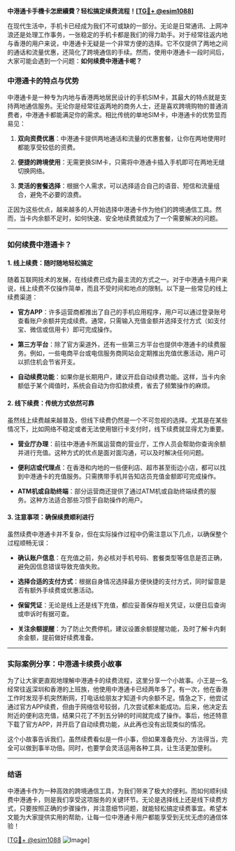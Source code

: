**中港通卡手機卡怎麽續費？轻松搞定续费流程！[[TG💪+ @esim1088](https://t.me/s/esim1088)]**

在现代生活中，手机卡已经成为我们不可或缺的一部分。无论是日常通讯、上网冲浪还是处理工作事务，一张稳定的手机卡都是我们的得力助手。对于经常往返内地与香港的用户来说，中港通卡无疑是一个非常方便的选择。它不仅提供了两地之间的通话和流量优惠，还简化了跨境通信的手续。然而，使用中港通卡一段时间后，大家可能会遇到一个问题：**如何续费中港通卡呢？**

### 中港通卡的特点与优势

中港通卡是一种专为内地与香港两地居民设计的手机SIM卡，其最大的特点就是支持两地通信服务。无论你是经常往返两地的商务人士，还是喜欢跨境购物的普通消费者，中港通卡都能满足你的需求。相比传统的单地SIM卡，中港通卡的优势显而易见：

1. **双向资费优惠**：中港通卡提供两地通话和流量的优惠套餐，让你在两地使用时都能享受较低的资费。
   
2. **便捷的跨境使用**：无需更换SIM卡，只需将中港通卡插入手机即可在两地无缝切换网络。

3. **灵活的套餐选择**：根据个人需求，可以选择适合自己的语音、短信和流量组合，避免不必要的浪费。

正因为这些优点，越来越多的人开始选择中港通卡作为他们的跨境通信工具。然而，当卡内余额不足时，如何快速、安全地续费就成为了一个需要解决的问题。

---

### 如何续费中港通卡？

#### 1. 线上续费：随时随地轻松搞定

随着互联网技术的发展，在线续费已成为最主流的方式之一。对于中港通卡用户来说，线上续费不仅操作简单，而且不受时间和地点的限制。以下是一些常见的线上续费渠道：

- **官方APP**：许多运营商都推出了自己的手机应用程序，用户可以通过登录账号查看账户余额并完成续费。通常，只需输入充值金额并选择支付方式（如支付宝、微信或信用卡）即可完成操作。

- **第三方平台**：除了官方渠道外，还有一些第三方平台也提供中港通卡的续费服务。例如，一些电商平台或电信服务商网站会定期推出充值优惠活动，用户可以抓住机会节省开支。

- **自动续费功能**：如果你是长期用户，建议开启自动续费功能。这样，当卡内余额低于某个阈值时，系统会自动为你扣款续费，省去了频繁操作的麻烦。

#### 2. 线下续费：传统方式依然可靠

虽然线上续费越来越普及，但线下续费仍然是一个不可忽视的选择。尤其是在某些情况下，比如网络不稳定或者无法使用银行卡支付时，线下续费就显得尤为重要。

- **营业厅办理**：前往中港通卡所属运营商的营业厅，工作人员会帮助你查询余额并进行充值。这种方式的优点是面对面沟通，可以及时解决任何问题。

- **便利店或代理点**：在香港和内地的一些便利店、超市甚至街边小店，都可以找到中港通卡的充值服务。只需携带手机并告知店员充值金额即可完成操作。

- **ATM机或自助终端**：部分运营商还提供了通过ATM机或自助终端续费的服务。这种方法适合那些习惯于自助操作的用户。

#### 3. 注意事项：确保续费顺利进行

虽然续费中港通卡并不复杂，但在实际操作过程中仍需注意以下几点，以确保整个过程顺畅无误：

- **确认账户信息**：在充值之前，务必核对手机号码、套餐类型等信息是否正确，避免因信息错误导致充值失败。

- **选择合适的支付方式**：根据自身情况选择最方便快捷的支付方式，同时留意是否有额外手续费或优惠活动。

- **保留凭证**：无论是线上还是线下充值，都应妥善保存相关凭证，以便日后查询或申诉时有据可查。

- **关注余额提醒**：为了防止欠费停机，建议设置余额提醒功能，及时了解卡内剩余金额，提前做好续费准备。

---

### 实际案例分享：中港通卡续费小故事

为了让大家更直观地理解中港通卡的续费流程，这里分享一个小故事。小王是一名经常往返深圳和香港的上班族，他使用中港通卡已经两年多了。有一次，他在香港工作时发现手机突然断网，打电话给朋友才知道卡内余额不足。情急之下，他尝试通过官方APP续费，但由于网络信号较弱，几次尝试都未能成功。后来，他决定去附近的便利店充值，结果只花了不到五分钟的时间就完成了操作。事后，他还特意下载了官方APP，并开启了自动续费功能，从此再也没有出现类似的情况。

这个小故事告诉我们，虽然续费看似是一件小事，但如果准备充分、方法得当，完全可以做到事半功倍。同时，也要学会灵活运用各种工具，让生活更加便利。

---

### 结语

中港通卡作为一种高效的跨境通信工具，为我们带来了极大的便利。而如何顺利续费中港通卡，则是我们享受这项服务的关键环节。无论是选择线上还是线下续费方式，只要按照正确的步骤操作，并注意细节问题，就能轻松搞定续费事宜。希望本文能为大家提供实用的帮助，让每一位中港通卡用户都能享受到无忧无虑的通信体验！

[[TG💪+ @esim1088](https://t.me/s/esim1088) ![Image](https://i.postimg.cc/4NQfJmqS/Snipaste-2025-05-13-00-14-12.png)]